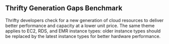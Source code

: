 ## Thrifty Generation Gaps Benchmark

Thrifty developers check for a new generation of cloud resources to deliver better performance and capacity at a lower unit price. The same theme applies to EC2, RDS, and EMR instance types: older instance types should be replaced by the latest instance types for better hardware performance.
